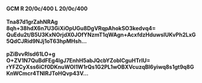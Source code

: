 #### GCM R 20/0c/400 L 20/0c/400
**Tna87d1grZahNRAg**<br/>**8qh+38hdX6n7U3GiXiOpUGu8DgVRqpAhokSO3kedvq4=**<br/>**QuEdu2t/B5U3KxNOrjdX0JOfYNzmT1qWAgn+AcxfdzHduwsIUKvPh2LxG5QdCJRid9NJj1oT63hpMHsh...**<br/><br/>
**pZiBvvRlsd61LO+g**<br/>**O+ZV1N7QuBdFEg4lgJ7EnhH5abJQcbYZoblCguHTrIU=**<br/>**rYFZCyXss6iCf0DKnuWOI1W1rQs1G2PL1wOBXVcuzqBl6yiwq8s1gt9q8GKnWCmcr4TNlRJToHQvp43V...**